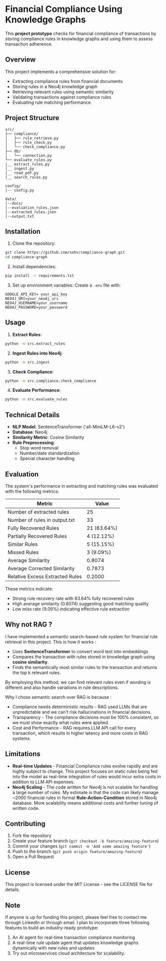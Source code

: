 # Financial Compliance Using Knowledge Graphs

This **project prototype** checks for financial compliance of transactions by storing compliance rules in knowledge graphs and using 
them to assess transaction adherence.

## Overview

This project implements a comprehensive solution for:
- Extracting compliance rules from financial documents
- Storing rules in a Neo4j knowledge graph
- Retrieving relevant rules using semantic similarity
- Validating transactions against compliance rules
- Evaluating rule matching performance.

## Project Structure

```
src/
├── compliance/           
│   ├── rule_retrieve.py 
│   ├── rule_check.py    
│   └── check_compliance.py 
├── db/                  
│   └── connection.py    
└── evaluate_rules.py 
|__ extract_rules.py
|__ ingest.py
|__ read_pdf.py
|__ search_rules.py

config/
|-- config.py

data/
|--docs/
|--evaluation_rules.json
|--extracted_rules.json
|--output.txt
```

## Installation

1. Clone the repository:
```bash
git clone https://github.com/sohv/compliance-graph.git
cd compliance-graph
```

2. Install dependencies:
```bash
pip install -r requirements.txt
```

3. Set up environment variables:
Create a `.env` file with:
```
GOOGLE_API_KEY= your_api_key
NEO4J_URI=your_neo4j_uri
NEO4J_USERNAME=your_username
NEO4J_PASSWORD=your_password
```

## Usage

1. **Extract Rules**:
```bash
python -m src.extract_rules
```

2. **Ingest Rules into Neo4j**:
```bash
python -m src.ingest
```

3. **Check Compliance**:
```bash
python -m src.compliance.check_compliance
```

4. **Evaluate Performance**:
```bash
python -m src.evaluate_rules
```

## Technical Details

- **NLP Model**: SentenceTransformer ('all-MiniLM-L6-v2')
- **Database**: Neo4j
- **Similarity Metric**: Cosine Similarity
- **Rule Preprocessing**: 
  - Stop word removal
  - Number/date standardization
  - Special character handling

## Evaluation

The system's performance in extracting and matching rules was evaluated with the following metrics:

| Metric | Value |
|--------|-------|
| Number of extracted rules | 25 |
| Number of rules in output.txt | 33 |
| Fully Recovered Rules | 21 (63.64%) |
| Partially Recovered Rules | 4 (12.12%) |
| Similar Rules | 5 (15.15%) |
| Missed Rules | 3 (9.09%) |
| Average Similarity | 0.8074 |
| Average Corrected Similarity | 0.7873 |
| Relative Excess Extracted Rules | 0.2000 |

These metrics indicate:
- Strong rule recovery rate with 63.64% fully recovered rules
- High average similarity (0.8074) suggesting good matching quality
- Low miss rate (9.09%) indicating effective rule extraction


## Why not RAG ?

I have implemented a semantic search-based rule system for financial rule retrieval in this project. This is how it works :
- Uses **SentenceTransformer** to convert word text into embeddings
- Compares the transaction with rules stored in knowledge graph using **cosine similarity**.
- Finds the semantically most similar rules to the transaction and returns the top k relevant rules.

By employing this method, we can find relevant rules even if wording is different and also handle variations in rule descriptions.

Why I chose semantic search over RAG is because :
- Compliance needs deterministic results - RAG used LLMs that are unpredictable and we can't risk hallucinations in financial decisions.
- Transparency - The compliance decisions must be 100% consistent, so we must show exactly what rules were applied.
- Cost and Performance - RAG requires LLM API call for every transaction, which results in higher latency and more costs in RAG systems.

## Limitations
- **Real-time Updates** - Financial Compliance rules evolve rapidly and are highly subject to change. This project focuses on static rules being fed into the model as real-time integration of rules would incur extra costs in addition to LLM API expenses.
- **Neo4j Scaling** -  The code written for Neo4j is not scalable for handling a large number of rules. My estimate is that the code can likely manage ~2000 financial rules in format **Rule-Action-Condition** stored in Neo4j database. More scalability means additional costs and further tuning of written code.

## Contributing

1. Fork the repository
2. Create your feature branch (`git checkout -b feature/amazing-feature`)
3. Commit your changes (`git commit -m 'Add some amazing feature'`)
4. Push to the branch (`git push origin feature/amazing-feature`)
5. Open a Pull Request

## License

This project is licensed under the MIT License - see the LICENSE file for details.

## Note
If anyone is up for funding this project, please feel free to contact me through LinkedIn or through email. I plan to incorporate three following features to build an industry-ready prototype: 
1. An AI agent for real-time transaction compliance monitoring 
2. A real-time rule update agent that updates knowledge graphs dynamically with new rules and updates
3. Try out microservices cloud architecture for scalability.



